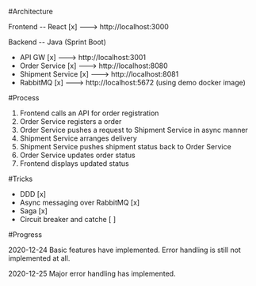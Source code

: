 #Architecture

Frontend -- React [x]  ---> http://localhost:3000

Backend -- Java (Sprint Boot)
* API GW [x]  ---> http://localhost:3001
* Order Service [x]  ---> http://localhost:8080
* Shipment Service [x] ---> http://localhost:8081
* RabbitMQ [x]  ---> http://localhost:5672  (using demo docker image)

#Process

1. Frontend calls an API for order registration
1. Order Service registers a order
2. Order Service pushes a request to Shipment Service in async manner
3. Shipment Service arranges delivery
4. Shipment Service pushes shipment status back to Order Service
5. Order Service updates order status
6. Frontend displays updated status


#Tricks
* DDD [x]
* Async messaging over RabbitMQ  [x]
* Saga [x]
* Circuit breaker and catche [ ]


#Progress

2020-12-24
Basic features have implemented. Error handling is still not implemented at all.

2020-12-25
Major error handling has implemented.
